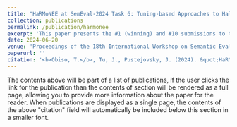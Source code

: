 ```yaml
---
title: "HaRMoNEE at SemEval-2024 Task 6: Tuning-based Approaches to Hallucination Recognition"
collection: publications
permalink: /publication/harmonee
excerpt: 'This paper presents the #1 (winning) and #10 submissions to the two SHROOM tasks at SemEval 2024.'
date: 2024-06-20
venue: 'Proceedings of the 18th International Workshop on Semantic Evaluation (SemEval-2024)'
paperurl: ''
citation: '<b>Obiso, T.</b>, Tu, J., Pustejovsky, J. (2024). &quot;HaRMoNEE at SemEval-2024 Task 6: Tuning-based Approaches to Hallucination Recognition.&quot; <i>Proceedings of SemEval 2024</i>. (to appear).'
---
```


The contents above will be part of a list of publications, if the user clicks the link for the publication than the contents of section will be rendered as a full page, allowing you to provide more information about the paper for the reader. When publications are displayed as a single page, the contents of the above "citation" field will automatically be included below this section in a smaller font.
